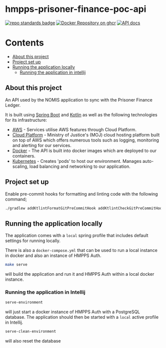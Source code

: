 # hmpps-prisoner-finance-poc-api

[![repo standards badge](https://img.shields.io/badge/endpoint.svg?&style=flat&logo=github&url=https%3A%2F%2Foperations-engineering-reports.cloud-platform.service.justice.gov.uk%2Fapi%2Fv1%2Fcompliant_public_repositories%2Fhmpps-prisoner-finance-poc-api)](https://operations-engineering-reports.cloud-platform.service.justice.gov.uk/public-report/hmpps-prisoner-finance-poc-api "Link to report")
[![Docker Repository on ghcr](https://img.shields.io/badge/ghcr.io-repository-2496ED.svg?logo=docker)](https://ghcr.io/ministryofjustice/hmpps-prisoner-finance-poc-api)
[![API docs](https://img.shields.io/badge/API_docs_-view-85EA2D.svg?logo=swagger)](https://prisoner-finance-poc-api-dev.hmpps.service.justice.gov.uk/swagger-ui/index.html)

# Contents
- [About this project](#about-this-project)
- [Project set up](#project-set-up)
- [Running the application locally](#running-the-application-locally)
  - [Running the application in intellij](#running-the-application-in-intellij)

## About this project

An API used by the NOMIS application to sync with the Prisoner Finance Ledger.

It is built using [Spring Boot](https://spring.io/projects/spring-boot/) and [Kotlin](https://kotlinlang.org/) as well as the following technologies for its infrastructure:

- [AWS](https://aws.amazon.com/) - Services utilise AWS features through Cloud Platform.
- [Cloud Platform](https://user-guide.cloud-platform.service.justice.gov.uk/#cloud-platform-user-guide) - Ministry of Justice's (MOJ) cloud hosting platform built on top of AWS which offers numerous tools such as logging, monitoring and alerting for our services.
- [Docker](https://www.docker.com/) - The API is built into docker images which are deployed to our containers.
- [Kubernetes](https://kubernetes.io/docs/home/) - Creates 'pods' to host our environment. Manages auto-scaling, load balancing and networking to our application.

## Project set up

Enable pre-commit hooks for formatting and linting code with the following command;

```bash
./gradlew addKtlintFormatGitPreCommitHook addKtlintCheckGitPreCommitHook
```

## Running the application locally

The application comes with a `local` spring profile that includes default settings for running locally.

There is also a `docker-compose.yml` that can be used to run a local instance in docker and also an
instance of HMPPS Auth.

```bash
make serve
```

will build the application and run it and HMPPS Auth within a local docker instance.

### Running the application in Intellij

```bash
serve-environment
```

will just start a docker instance of HMPPS Auth with a PostgreSQL database. The application should then be started with 
a `local` active profile in Intellij.

```bash
serve-clean-environment
```

will also reset the database


